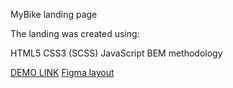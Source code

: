 MyBike landing page

The landing was created using:

HTML5
CSS3 (SCSS)
JavaScript
BEM methodology

[DEMO LINK](https://kirillmaslov.github.io/layout_miami/)
[Figma layout](https://www.figma.com/file/NZQAIydtHo5QkINyGLHNcq/BIKE-New-Version?node-id=0%3A1&t=HiTpzQUcWhYvTsim-0)
